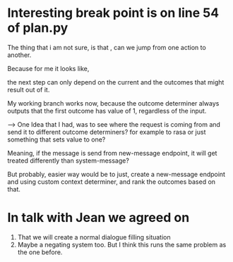 # Interesting break point is on line 54 of plan.py

The thing that i  am not sure, is that , can we jump from one action to another. 

Because for me it looks like, 

the next step can only depend on the current and the outcomes that might result out of it. 

My working branch works now, because the outcome determiner always outputs that the first outcome has value of 1, regardless of the input.

--> One Idea that I had, was to see where the request is coming from and send it to different outcome determiners? for example to rasa or just something that sets value to one? 

Meaning, if the message is send from new-message endpoint, it will get treated differently than system-message? 

But probably, easier way would be to just, create a new-message endpoint and using custom context determiner, and rank the outcomes based on that. 


# In talk with Jean we agreed on 

1. That we will create a normal dialogue filling situation
2. Maybe a negating system too. But I think this runs the same problem as the one before. 